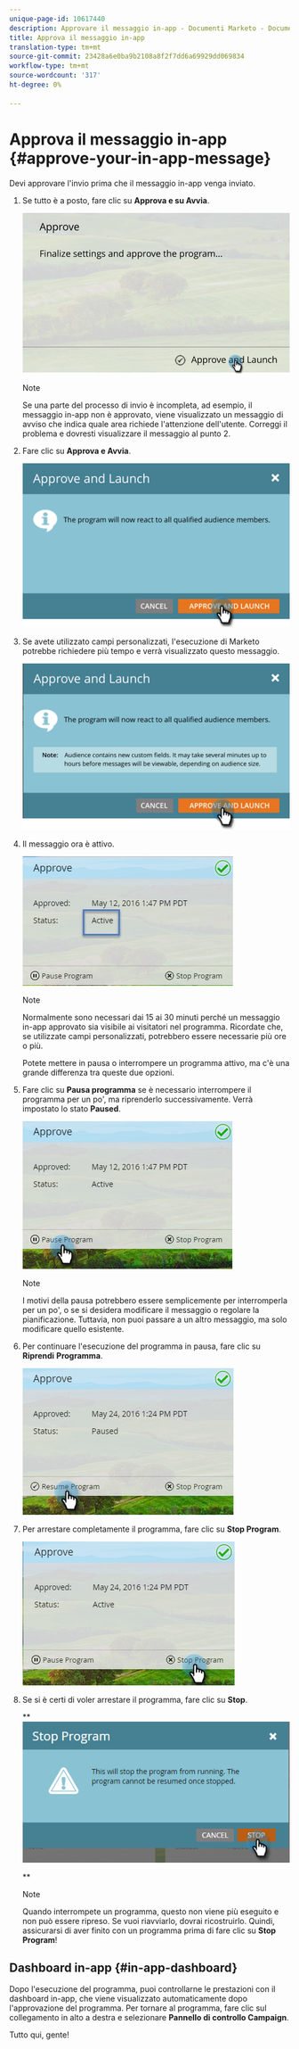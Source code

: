 ```yaml
---
unique-page-id: 10617440
description: Approvare il messaggio in-app - Documenti Marketo - Documentazione prodotto
title: Approva il messaggio in-app
translation-type: tm+mt
source-git-commit: 23428a6e0ba9b2108a8f2f7dd6a69929dd069834
workflow-type: tm+mt
source-wordcount: '317'
ht-degree: 0%

---
```



# Approva il messaggio in-app {#approve-your-in-app-message}

Devi approvare l&#39;invio prima che il messaggio in-app venga inviato.

1. Se tutto è a posto, fare clic su **Approva e su Avvia**.

   ![](assets/pasted-image-at-2016-05-31-02-08-pm-281-29.png)

   >[!NOTE]
   >
   >Se una parte del processo di invio è incompleta, ad esempio, il messaggio in-app non è approvato, viene visualizzato un messaggio di avviso che indica quale area richiede l&#39;attenzione dell&#39;utente. Correggi il problema e dovresti visualizzare il messaggio al punto 2.

1. Fare clic su **Approva e Avvia**.

   ![](assets/pasted-image-at-2016-05-31-02-08-pm.png)

1. Se avete utilizzato campi personalizzati, l&#39;esecuzione di Marketo potrebbe richiedere più tempo e verrà visualizzato questo messaggio.

   ![](assets/pasted-image-at-2016-05-31-02-09-pm.png)

1. Il messaggio ora è attivo.

   ![](assets/image2016-5-12-13-3a49-3a5.png)

   >[!NOTE]
   >
   >Normalmente sono necessari dai 15 ai 30 minuti perché un messaggio in-app approvato sia visibile ai visitatori nel programma. Ricordate che, se utilizzate campi personalizzati, potrebbero essere necessarie più ore o più.

   Potete mettere in pausa o interrompere un programma attivo, ma c&#39;è una grande differenza tra queste due opzioni.

1. Fare clic su **Pausa programma** se è necessario interrompere il programma per un po&#39;, ma riprenderlo successivamente. Verrà impostato lo stato **Paused**.

   ![](assets/image2016-5-12-13-3a50-3a26.png)

   >[!NOTE]
   >
   >I motivi della pausa potrebbero essere semplicemente per interromperla per un po&#39;, o se si desidera modificare il messaggio o regolare la pianificazione. Tuttavia, non puoi passare a un altro messaggio, ma solo modificare quello esistente.

1. Per continuare l&#39;esecuzione del programma in pausa, fare clic su **Riprendi** **Programma**.

   ![](assets/image2016-5-24-13-3a26-3a43.png)

1. Per arrestare completamente il programma, fare clic su **Stop Program**.

   ![](assets/image2016-5-24-13-3a29-3a35.png)

1. Se si è certi di voler arrestare il programma, fare clic su **Stop**.

   ** ![](assets/image2016-5-24-13-3a31-3a22.png)

   **

   >[!NOTE]
   >
   >Quando interrompete un programma, questo non viene più eseguito e non può essere ripreso. Se vuoi riavviarlo, dovrai ricostruirlo. Quindi, assicurarsi di aver finito con un programma prima di fare clic su **Stop Program**!

## Dashboard in-app {#in-app-dashboard}

Dopo l&#39;esecuzione del programma, puoi controllarne le prestazioni con il dashboard in-app, che viene visualizzato automaticamente dopo l&#39;approvazione del programma. Per tornare al programma, fare clic sul collegamento in alto a destra e selezionare **Pannello di controllo Campaign**.

Tutto qui, gente!

